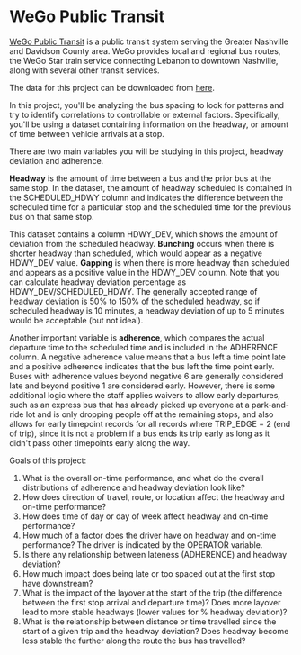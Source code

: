 # WeGo Public Transit
[WeGo Public Transit](https://www.wegotransit.com/) is a public transit system serving the Greater Nashville and Davidson County area. WeGo provides local and regional bus routes, the WeGo Star train service connecting Lebanon to downtown Nashville, along with several other transit services.

The data for this project can be downloaded from [here](https://docs.google.com/spreadsheets/d/1ChPKdwEKmIz_VUwKIq-qbIVRYkGhxTXy/edit?usp=sharing&ouid=102586165284403190694&rtpof=true&sd=true).

In this project, you'll be analyzing the bus spacing to look for patterns and try to identify correlations to controllable or external factors. Specifically, you'll be using a dataset containing information on the headway, or amount of time between vehicle arrivals at a stop.

There are two main variables you will be studying in this project, headway deviation and adherence.

**Headway** is the amount of time between a bus and the prior bus at the same stop. In the dataset, the amount of headway scheduled is contained in the SCHEDULED_HDWY column and indicates the difference between the scheduled time for a particular stop and the scheduled time for the previous bus on that same stop.

This dataset contains a column HDWY_DEV, which shows the amount of deviation from the scheduled headway. **Bunching** occurs when there is shorter headway than scheduled, which would appear as a negative HDWY_DEV value. **Gapping** is when there is more headway than scheduled and appears as a positive value in the HDWY_DEV column. Note that you can calculate headway deviation percentage as HDWY_DEV/SCHEDULED_HDWY. The generally accepted range of headway deviation is 50% to 150% of the scheduled headway, so if scheduled headway is 10 minutes, a headway deviation of up to 5 minutes would be acceptable (but not ideal).

Another important variable is **adherence**, which compares the actual departure time to the scheduled time and is included in the ADHERENCE column. A negative adherence value means that a bus left a time point late and a positive adherence indicates that the bus left the time point early. Buses with adherence values beyond negative 6 are generally considered late and beyond positive 1 are considered early. However, there is some additional logic where the staff applies waivers to allow early departures, such as an express bus that has already picked up everyone at a park-and-ride lot and is only dropping people off at the remaining stops, and also allows for early timepoint records for all records where TRIP_EDGE = 2 (end of trip), since it is not a problem if a bus ends its trip early as long as it didn't pass other timepoints early along the way.







Goals of this project:
1. What is the overall on-time performance, and what do the overall distributions of adherence and headway deviation look like?
2. How does direction of travel, route, or location affect the headway and on-time performance?
3. How does time of day or day of week affect headway and on-time performance?
4. How much of a factor does the driver have on headway and on-time performance? The driver is indicated by the OPERATOR variable.
5. Is there any relationship between lateness (ADHERENCE) and headway deviation?
6. How much impact does being late or too spaced out at the first stop have downstream?
7. What is the impact of the layover at the start of the trip (the difference between the first stop arrival and departure time)? Does more layover lead to more stable headways (lower values for % headway deviation)?
8. What is the relationship between distance or time travelled since the start of a given trip and the headway deviation? Does headway become less stable the further along the route the bus has travelled?